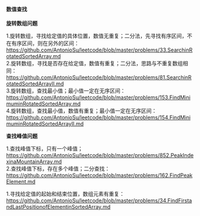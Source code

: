 #### 数值查找   

**旋转数组问题**

1.旋转数组，寻找给定值的具体位置，数值无重复；二分法，先寻找有序区间，不在有序区间，则在另外的区间：https://github.com/AntonioSu/leetcode/blob/master/problems/33.SearchinRotatedSortedArray.md  
2.旋转数组，寻找是否存在给定值，数值有重复；二分法，思路与不重复数组相同：https://github.com/AntonioSu/leetcode/blob/master/problems/81.SearchinRotatedSortedArrayII.md  
3.旋转数组，查找最小值；最小值一定在无序区间： https://github.com/AntonioSu/leetcode/blob/master/problems/153.FindMinimuminRotatedSortedArray.md  
4.旋转数组，查找最小值，数值有重复；最小值一定在无序区间： https://github.com/AntonioSu/leetcode/blob/master/problems/154.FindMinimuminRotatedSortedArrayII.md

**查找峰值问题**

1.查找峰值下标，只有一个峰值；https://github.com/AntonioSu/leetcode/blob/master/problems/852.PeakIndexinaMountainArray.md  
2.查找峰值下标，存在多个峰值；二分查找：https://github.com/AntonioSu/leetcode/blob/master/problems/162.FindPeakElement.md



1.寻找给定值的起始和结束位置，数组元素有重复：https://github.com/AntonioSu/leetcode/blob/master/problems/34.FindFirstandLastPositionofElementinSortedArray.md